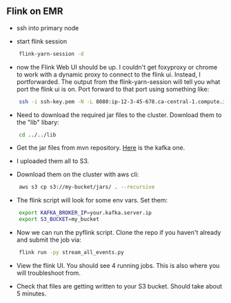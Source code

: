 ## Flink on EMR

- ssh into primary node

- start flink session
```bash
    flink-yarn-session -d
```

- now the Flink Web UI should be up. I couldn't get foxyproxy or chrome to work with a dynamic proxy to connect to the flink ui. Instead, I portforwarded. The output from the flink-yarn-session will tell you what port the flink ui is on. Port forward to that port using something like:

```bash
    ssh -i ssh-key.pem -N -L 8080:ip-12-3-45-678.ca-central-1.compute.internal:12345 hadoop@ec2-12-345-678-9101.ca-central-1.compute.amazonaws.com
```

- Need to download the required jar files to the cluster. Download them to the "lib" libary: 
```bash
    cd ../../lib
```

- Get the jar files from mvn repository. [Here](https://mvnrepository.com/artifact/org.apache.flink/flink-connector-kafka) is the kafka one. 

- I uploaded them all to S3.

- Download them on the cluster with aws cli: 

```bash
    aws s3 cp s3://my-bucket/jars/ . --recursive
```

- The flink script will look for some env vars. Set them:
```bash 
    export KAFKA_BROKER_IP=your.kafka.server.ip
    export S3_BUCKET=my_bucket
```

- Now we can run the pyflink script. Clone the repo if you haven't already and submit the job via:
```bash 
    flink run -py stream_all_events.py
```

- View the flink UI. You should see 4 running jobs. This is also where you will troubleshoot from.

- Check that files are getting written to your S3 bucket. Should take about 5 minutes.
